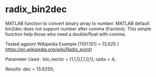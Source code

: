 # radix_bin2dec
MATLAB function to convert binary array to number. MATLAB default bin2dec does not support number after comma (fraction). This simple function help those who need a double/float with comma.

Tested agaisnt Wikipedia Example 
[1101.101] = 13.625 ( https://en.wikipedia.org/wiki/Radix_point)

Parameter Used :
bin_vector = [1,1,0,1,1,0,1];
radix = 4;

Results:
dec = 13.6250;
